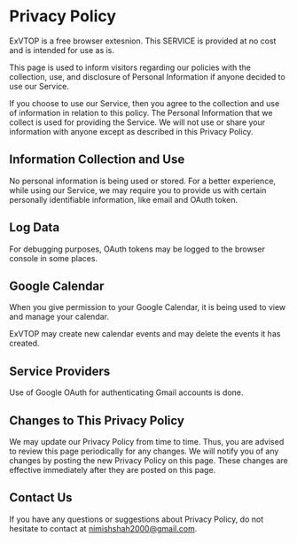 # Privacy Policy

ExVTOP is a free browser extesnion. This SERVICE is provided at no cost and is intended for use as is.

This page is used to inform visitors regarding our policies with the collection, use, and disclosure of Personal Information if anyone decided to use our Service.

If you choose to use our Service, then you agree to the collection and use of information in relation to this policy. The Personal Information that we collect is used for providing the Service. We will not use or share your information with anyone except as described in this Privacy Policy.

## Information Collection and Use

No personal information is being used or stored.
For a better experience, while using our Service, we may require you to provide us with certain personally identifiable information, like email and OAuth token.

## Log Data

For debugging purposes, OAuth tokens may be logged to the browser console in some places.

## Google Calendar
When you give permission to your Google Calendar, it is being used to view and manage your calendar.

ExVTOP may create new calendar events and may delete the events it has created.

## Service Providers

Use of Google OAuth for authenticating Gmail accounts is done.

## Changes to This Privacy Policy

We may update our Privacy Policy from time to time. Thus, you are advised to review this page periodically for any changes. We will notify you of any changes by posting the new Privacy Policy on this page. These changes are effective immediately after they are posted on this page.

## Contact Us

If you have any questions or suggestions about Privacy Policy, do not hesitate to contact at nimishshah2000@gmail.com.
